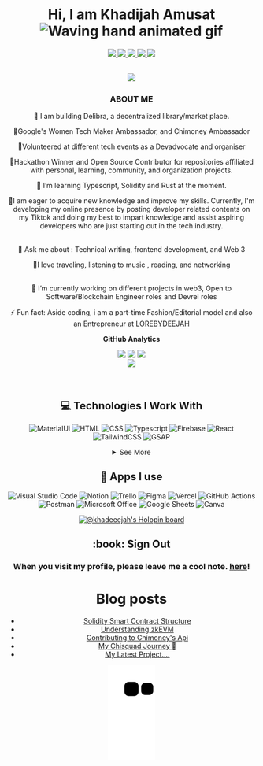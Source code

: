 
<p align="center"> <h1 align="center"> Hi, I am Khadijah Amusat <img src="https://raw.githubusercontent.com/nixin72/nixin72/master/wave.gif" 
         alt="Waving hand animated gif"
         height="50"
         width="50" /></h1> </p>
<p align="center">
<a href="https://www.linkedin.com/in/khaijah-amusat/"><img src="https://img.shields.io/badge/LinkedIn-0077B5?style=for-the-badge&logo=linkedin&logoColor=white"/> </a>
<a href="https://twitter.com/_khadeeejah/"><img src="https://img.shields.io/badge/Twitter-1DA1F2?style=for-the-badge&logo=twitter&logoColor=white"/> </a>
<a href="https://www.instagram.com/_khadeeejah/"><img src="https://img.shields.io/badge/Instagram-E4405F?style=for-the-badge&logo=instagram&logoColor=white"/> </a>
 <a href="https://www.instagram.com/_khadeeejah/"><img src="https://img.shields.io/badge/Tiktok-000000?style=for-the-badge&logo=tiktok&logoColor=white"/> </a>
<a href="mailto:wuraola81@gmail.com"><img src="https://img.shields.io/badge/Gmail-D14836?style=for-the-badge&logo=gmail&logoColor=white"/> </a>
</p><br>


  <div align="center">
  <a href="https://github.com/Khadeeejah/github-profile-views-counter">
    <img src="https://komarev.com/ghpvc/?username=Khadeeejah&style=for-the-badge">
</a>






### ABOUT ME


🍁 I am building Delibra, a decentralized library/market place. <br>

👩‍Google's Women Tech Maker Ambassador, and Chimoney Ambassador <br>

👯Volunteered at different tech events as a Devadvocate and organiser<br>

👑Hackathon Winner and Open Source Contributor for repositories affiliated with personal, learning, community, and organization projects. <br>

📖  I’m learning Typescript, Solidity and Rust at the moment. <br>

💪I am eager to acquire new knowledge and improve my skills. Currently, I'm developing my online presence by posting developer related contents on my Tiktok and doing my best to impart knowledge and assist aspiring developers who are just starting out in the tech industry. <br>  

💬 Ask me about : Technical writing, frontend development, and Web 3 <br> 

🤟I love traveling, listening to music , reading, and networking <br>  

🔭 I’m currently working on different projects in web3, Open to Software/Blockchain Engineer roles and Devrel roles<br>

⚡ Fun fact: Aside coding, i am a part-time Fashion/Editorial model and also an Entrepreneur at [LOREBYDEEJAH](https://instagram.com/_lorebydeejah)<br>







<summary><b>GitHub Analytics</b></summary>
<p align="center">
  <img height="50%" width="auto" src ="https://github-readme-stats.vercel.app/api?username=Khadeeejah&show_icons=true&count_private=true&theme=darcula&hide_border=true&hide=issues,contribs&bg_color=00000000">
  <img height="50%" width="auto" src ="https://github-readme-stats.vercel.app/api/top-langs/?username=Khadeeejah&layout=compact&hide_border=true&theme=darcula&bg_color=00000000&langs_count=6&hide=jupyter%20notebook,tex,css,php&exclude_repo=Pacman-AI">
  <img src ="https://github-readme-streak-stats.herokuapp.com?user=Khadeeejah&theme=darcula&hide_border=true&background=FFFFFF00">
  <br>

<img src ="https://github-readme-stats.vercel.app/api/wakatime?username=@khadeeejah&show_icons=true&locale=en&layout=compact&theme=darcula&hide_border=true&background=FFFFFF00">



&nbsp;
## 💻 Technologies I Work With

![MaterialUi](https://img.shields.io/badge/Material-UI-3776AB?style=for-the-badge&logo=material-ui&logoColor=white)
![HTML](https://img.shields.io/badge/HTML5-E34F26?style=for-the-badge&logo=html5&logoColor=white)
![CSS](https://img.shields.io/badge/CSS3-1572B6?style=for-the-badge&logo=css3&logoColor=white)
![Typescript](https://img.shields.io/badge/TypeScript-007ACC?style=for-the-badge&logo=typescript&logoColor=white)
![Firebase](https://img.shields.io/badge/firebase-ffca28?style=for-the-badge&logo=firebase&logoColor=black)
![React](https://img.shields.io/badge/React-20232A?style=for-the-badge&logo=react&logoColor=61DAFB)
![TailwindCSS](https://img.shields.io/badge/Tailwind_CSS-38B2AC?style=for-the-badge&logo=tailwind-css&logoColor=white)
![GSAP](https://img.shields.io/badge/GSAP-38B4AC?style=for-the-badge&logo=GSAP&logoColor=white)

<details>
  <summary>See More</summary>
  
![JavaScript](https://img.shields.io/badge/JavaScript-323330?style=for-the-badge&logo=javascript&logoColor=F7DF1E)
![JSON](https://img.shields.io/badge/json-5E5C5C?style=for-the-badge&logo=json&logoColor=white)
![NPM](https://img.shields.io/badge/npm-CB3837?style=for-the-badge&logo=npm&logoColor=white)
![Yarn](https://img.shields.io/badge/Yarn-2C8EBB?style=for-the-badge&logo=yarn&logoColor=white)
![SASS](https://img.shields.io/badge/Sass-CC6699?style=for-the-badge&logo=sass&logoColor=white)
![Styled Components](https://img.shields.io/badge/styled--components-DB7093?style=for-the-badge&logo=styled-components&logoColor=white)
![Redux](https://img.shields.io/badge/Redux-593D88?style=for-the-badge&logo=redux&logoColor=white)
![Git](https://img.shields.io/badge/Git-F05032?style=for-the-badge&logo=git&logoColor=white)
![ESLint](https://img.shields.io/badge/eslint-3A33D1?style=for-the-badge&logo=eslint&logoColor=white)

  </details>      
  
  
  
  ## 📱 Apps I use

![Visual Studio Code](https://img.shields.io/badge/Visual_Studio_Code-0078D4?style=for-the-badge&logo=visual%20studio%20code&logoColor=white)
![Notion](https://img.shields.io/badge/Notion-000000?style=for-the-badge&logo=notion&logoColor=white)
![Trello](https://img.shields.io/badge/Trello-0052CC?style=for-the-badge&logo=trello&logoColor=white)
![Figma](https://img.shields.io/badge/Figma-F24E1E?style=for-the-badge&logo=figma&logoColor=white)
![Vercel](https://img.shields.io/badge/Vercel-000000?style=for-the-badge&logo=vercel&logoColor=white)
![GitHub Actions](https://img.shields.io/badge/GitHub_Actions-2088FF?style=for-the-badge&logo=github-actions&logoColor=white)
![Postman](https://img.shields.io/badge/Postman-FF6C37?style=for-the-badge&logo=Postman&logoColor=white)
![Microsoft Office](https://img.shields.io/badge/Microsoft_Office-D83B01?style=for-the-badge&logo=microsoft-office&logoColor=white)
![Google Sheets](https://img.shields.io/badge/Google%20Sheets-34A853?style=for-the-badge&logo=google-sheets&logoColor=white)
![Canva](https://img.shields.io/badge/Canva-%2300C4CC.svg?&style=for-the-badge&logo=Canva&logoColor=white)



[![@khadeeejah's Holopin board](https://holopin.me/khadeeejah)](https://holopin.io/@khadeeejah)
 








<h2>:book: Sign Out</h2>
<h3>When you visit my profile, please leave me a cool note. <a href="https://github.com/Khadeeejah/Khadeeejah/issues/new?template=guestbook-entry.md">here</a>!</h3>





# Blog posts
<!-- BLOG-POST-LIST:START -->
- [Solidity Smart Contract Structure](https://khadeeejah.hashnode.dev/solidity-smart-contract-structure)
- [Understanding zkEVM](https://khadeeejah.hashnode.dev/understanding-zkevm)
- [Contributing to Chimoney&#39;s Api](https://khadeeejah.hashnode.dev/contributing-to-chimoneys-api)
- [My  Chisquad Journey 🤑](https://khadeeejah.hashnode.dev/my-chisquad-journey)
- [My Latest Project....](https://khadeeejah.hashnode.dev/my-latest-project)
<!-- BLOG-POST-LIST:END -->

            
                 
                 
                 
                 
       
                 
                 
                 
![snake gif](https://github.com/Khadeeejah/Khadeeejah/blob/output/github-contribution-grid-snake.svg)




<!--
**Khadeeejah/Khadeeejah** is a ✨ _special_ ✨ repository because its `README.md` (this file) appears on your GitHub profile.


